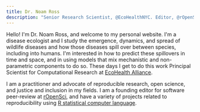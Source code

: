 ```yaml
---
title: Dr. Noam Ross
description: "Senior Research Scientist, @EcoHealthNYC. Editor, @rOpenSci. Disease and theoretical ecology, #rstats, open science + code. Also fun, love, progress + justice."
---
```


Hello! I'm Dr. Noam Ross, and welcome to my personal website.  I'm a disease 
ecologist and I study the emergence, dynamics, and spread of wildlife
diseases and how those diseases spill over between species, including into
humans. I'm interested in how to predict these spillovers in time and space,
and in using models that mix mechanistic and non-parametric components to do so.
These days I get to do this work  Principal Scientist for Computational Research
at [EcoHealth Alliance](https://www.ecohealthalliance.org/). 

I am a practitioner and advocate of reproducible research, open science, and
justice and inclusion in my fields. I am a founding editor for software
peer-review at [rOpenSci](http://ropensci.org), and have a variety of projects
related to reproducibility using [R statistical computer
language](https://www.r-project.org/).
